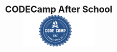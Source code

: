 <h1>
   <center>
      CODECamp After School
      <img src="/images/CODEcamp_logo_2014.png" height=100 width=225></img>
   </center>
</h1>
